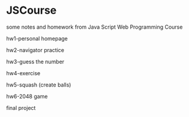 # JSCourse
some notes and homework from Java Script Web Programming Course

hw1-personal homepage

hw2-navigator practice

hw3-guess the number

hw4-exercise

hw5-squash (create balls)

hw6-2048 game

final project
